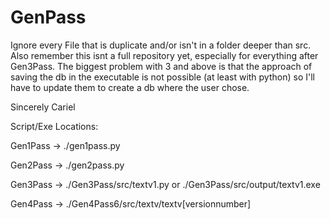 # GenPass
Ignore every File that is duplicate and/or isn't in a folder deeper than src. Also remember this isnt a full repository yet, especially for everything after Gen3Pass.
The biggest problem with 3 and above is that the approach of saving the db in the executable is not possible (at least with python) so I'll have to update them to create a 
db where the user chose.

Sincerely Cariel

Script/Exe Locations:

Gen1Pass -> ./gen1pass.py

Gen2Pass -> ./gen2pass.py

Gen3Pass -> ./Gen3Pass/src/textv1.py or ./Gen3Pass/src/output/textv1.exe

Gen4Pass -> ./Gen4Pass6/src/textv/textv[versionnumber]
